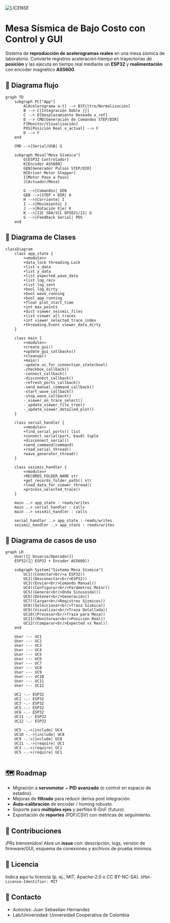 
 ![LICENSE](https://www.gnu.org/graphics/agplv3-88x31.png) 
# Mesa Sísmica de Bajo Costo con Control y GUI

Sistema de **reproducción de acelerogramas reales** en una mesa sísmica de laboratorio. Convierte registros aceleración–tiempo en trayectorias de **posición** y las ejecuta en tiempo real mediante un **ESP32** y **realimentación** con encoder magnético **AS5600**.

## 🧱 Diagrama flujo

```mermaid
graph TD
    subgraph PC["App"]
        A[Acelerograma a-t] --> B[Filtro/Normalización]
        B --> C[Integración Doble ∫∫]
        C --> D[Desplazamiento Deseado x_ref]
        D --> CMD[Generación de Comandos STEP/DIR]
        F[Monitor/Visualización]
        POS[Posición Real x_actual] --> F
        D --> F
    end
    
    CMD -->|Serial/USB| G
    
    subgraph Mesa["Mesa Sísmica"]
        G[ESP32 Controlador]
        K[Encoder AS5600]
        GEN[Generador Pulsos STEP/DIR]
        H[Driver Motor Stepper]
        I[Motor Paso a Paso]
        J[Actuador/Mesa]
       
        G -->|Comandos| GEN
        GEN -->|STEP + DIR| H
        H -->|Corriente| I
        I -->|Movimiento| J
        J -->|Rotación Eje| K
        K -->|I2C SDA/SCL GPIO21/22| G
        G -->|Feedback Serial| POS
    end
```
## 🧱 Diagrama de Clases 
```mermaid
classDiagram
    class app_state {
        <<module>>
        +data_lock threading.Lock
        +list x_data
        +list y_data
        +list expected_wave_data
        +list log_recv
        +list log_sent
        +bool log_dirty
        +bool wave_running
        +bool app_running
        +float plot_start_time
        +int max_points
        +dict viewer_seismic_files
        +list viewer_all_traces
        +int viewer_selected_trace_index
        +threading.Event viewer_data_dirty
    }

    class main {
        <<module>>
        +create_gui()
        +update_gui_callbacks()
        +cleanup()
        +main()
        -update_ui_for_connection_state(bool)
        -checkbox_callback()
        -connect_callback()
        -disconnect_callback()
        -refresh_ports_callback()
        -send_manual_command_callback()
        -start_wave_callback()
        -stop_wave_callback()
        -_viewer_on_trace_select()
        -_update_viewer_file_tree()
        -_update_viewer_detailed_plot()
    }

    class serial_handler {
        <<module>>
        +find_serial_ports() list
        +connect_serial(port, baud) tuple
        +disconnect_serial()
        +send_command(command)
        +read_serial_thread()
        +wave_generator_thread()
    }

    class seismic_handler {
        <<module>>
        +RECORDS_FOLDER_NAME str
        +get_records_folder_path() str
        +load_data_for_viewer_thread()
        +process_selected_trace()
    }
    
    main ..> app_state : reads/writes
    main ..> serial_handler : calls
    main ..> seismic_handler : calls

    serial_handler ..> app_state : reads/writes
    seismic_handler ..> app_state : reads/writes
```
## 🧱 Diagrama de casos de uso 
```mermaid
graph LR
    User([👤 Usuario/Operador])
    ESP32([🔌 ESP32 + Encoder AS5600])
    
    subgraph System["Sistema Mesa Sísmica"]
        UC1((Conectar<br/>a ESP32))
        UC2((Desconectar<br/>ESP32))
        UC3((Enviar<br/>Comando Manual))
        UC4((Configurar<br/>Parámetros Motor))
        UC5((Generar<br/>Onda Sinusoidal))
        UC6((Detener<br/>Generación))
        UC7((Cargar<br/>Registros Sísmicos))
        UC8((Seleccionar<br/>Traza Sísmica))
        UC9((Visualizar<br/>Traza Detallada))
        UC10((Procesar<br/>Traza para Mesa))
        UC11((Monitorear<br/>Posición Real))
        UC12((Comparar<br/>Expected vs Real))
    end
    
    User --- UC1
    User --- UC2
    User --- UC3
    User --- UC4
    User --- UC5
    User --- UC6
    User --- UC7
    User --- UC8
    User --- UC9
    User --- UC10
    User --- UC11
    User --- UC12
    
    UC1 -.- ESP32
    UC2 -.- ESP32
    UC3 -.- ESP32
    UC5 -.- ESP32
    UC6 -.- ESP32
    UC11 -.- ESP32
    UC12 -.- ESP32
    
    UC5 -.->|include| UC4
    UC10 -.->|include| UC8
    UC9 -.->|include| UC8
    UC11 -.->|require| UC1
    UC3 -.->|require| UC1
    UC5 -.->|require| UC1
    
```
## 🗺️ Roadmap

* Migración a **servomotor** + **PID avanzado** (o control en espacio de estados).
* Mejoras de **filtrado** para reducir deriva post integración.
* **Auto–calibración** de encoder / homing robusto.
* Soporte para **múltiples ejes** y perfiles 6-DoF (futuro).
* Exportación de **reportes** (PDF/CSV) con métricas de seguimiento.

[## 📚 Citar / Referencias]: # 


## 🤝 Contribuciones

¡PRs bienvenidos! Abre un **issue** con: descripción, logs, versión de firmware/GUI, esquema de conexiones y archivos de prueba mínimos.

## 📄 Licencia

Indica aquí tu licencia (p. ej., MIT, Apache-2.0 o CC BY-NC-SA).
`SPDX-License-Identifier: MIT`

## 📨 Contacto

* Autor/es: Juan Sebastian Hernandez
* Lab/Universidad: Universidad Cooperativa de Colombia
